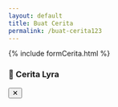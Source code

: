 ```yaml
---
layout: default
title: Buat Cerita
permalink: /buat-cerita123
---
```


<!-- ✅ Wrapper untuk transisi form dan story -->
<div class="relative overflow-hidden h-full">
  <div class="panel-wrapper relative w-full h-full">
    <div id="storyFormWrapper" class="absolute inset-0 panel-slide panel-visible">
      {% include formCerita.html %}
    </div>
    <div id="storyBoxWrapper" class="absolute inset-0 panel-slide panel-hidden-right">
      <div id="chatBox" class="bg-white p-6 rounded-xl shadow overflow-auto h-full"></div>
    </div>
  </div>
</div>

<!-- ✅ Modal Tailwind-style with GSAP animation only -->
<div id="storyModal" class="fixed inset-0 bg-black bg-opacity-40 flex items-center justify-center z-50 hidden">
  <div id="storyModalContent" class="bg-white w-full max-w-4xl rounded-xl shadow-xl overflow-hidden">
    <div class="flex items-center justify-between px-6 py-4 border-b">
      <h3 class="text-lg font-semibold">📖 Cerita Lyra</h3>
      <button onclick="closeModal()" class="text-gray-400 hover:text-gray-600">✕</button>
    </div>
    <div class="modal-body p-6 overflow-auto prose max-h-[80vh]"></div>
  </div>
</div>

<script>
  function openModal() {
    const modal = document.getElementById("storyModal");
    const content = document.getElementById("storyModalContent");
    modal.classList.remove("hidden");
    gsap.fromTo(content, { opacity: 0, scale: 0.9 }, { opacity: 1, scale: 1, duration: 0.4, ease: "power2.out" });
  }

  function closeModal() {
    const modal = document.getElementById("storyModal");
    const content = document.getElementById("storyModalContent");
    gsap.to(content, {
      opacity: 0,
      scale: 0.9,
      duration: 0.3,
      ease: "power2.in",
      onComplete: () => modal.classList.add("hidden"),
    });
  }

  // ✅ Simpan & muat ulang cerita dari localStorage
  const chatBox = document.getElementById("chatBox");
  window.addEventListener("DOMContentLoaded", () => {
    const saved = localStorage.getItem("lyra_last_story");
    if (saved) {
      chatBox.innerHTML = saved;
      const storyFormWrapper = document.getElementById("storyFormWrapper");
      const storyBoxWrapper = document.getElementById("storyBoxWrapper");
      storyFormWrapper.classList.remove("panel-visible");
      storyFormWrapper.classList.add("panel-hidden-left");
      storyBoxWrapper.classList.remove("panel-hidden-right");
      storyBoxWrapper.classList.add("panel-visible");
    }
  });

  // Fungsi simpan story ke localStorage
  function simpanCeritaKeLokal() {
    localStorage.setItem("lyra_last_story", chatBox.innerHTML);
  }
</script>
